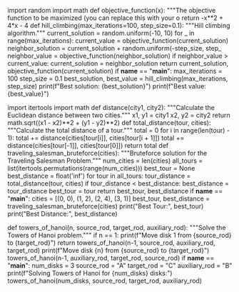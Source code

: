 import random import math def objective_function(x): """The objective function to be maximized (you can replace this with your o return -x**2 + 4*x - 4 def hill_climbing(max_iterations=100, step_size=0.1): """Hill climbing algorithm.""" current_solution = random.uniform(-10, 10) for _ in range(max_iterations): current_value = objective_function(current_solution) neighbor_solution = current_solution + random.uniform(-step_size, step_ neighbor_value = objective_function(neighbor_solution) if neighbor_value > current_value: current_solution = neighbor_solution return current_solution, objective_function(current_solution) if __name__ == "__main__": max_iterations = 100 step_size = 0.1 best_solution, best_value = hill_climbing(max_iterations, step_size) print(f"Best solution: {best_solution}") print(f"Best value: {best_value}")


import itertools import math def distance(city1, city2): """Calculate the Euclidean distance between two cities.""" x1, y1 = city1 x2, y2 = city2 return math.sqrt((x1 - x2)**2 + (y1 - y2)**2) def total_distance(tour, cities): """Calculate the total distance of a tour.""" total = 0 for i in range(len(tour) - 1): total += distance(cities[tour[i]], cities[tour[i + 1]]) total += distance(cities[tour[-1]], cities[tour[0]]) return total def traveling_salesman_bruteforce(cities): """Bruteforce solution for the Traveling Salesman Problem.""" num_cities = len(cities) all_tours = list(itertools.permutations(range(num_cities))) best_tour = None best_distance = float('inf') for tour in all_tours: tour_distance = total_distance(tour, cities) if tour_distance < best_distance: best_distance = tour_distance best_tour = tour return best_tour, best_distance if __name__ == "__main__": cities = [(0, 0), (1, 2), (2, 4), (3, 1)] best_tour, best_distance = traveling_salesman_bruteforce(cities) print("Best Tour:", best_tour) print("Best Distance:", best_distance)


def towers_of_hanoi(n, source_rod, target_rod, auxiliary_rod): """Solve the Towers of Hanoi problem.""" if n == 1: print(f"Move disk 1 from {source_rod} to {target_rod}") return towers_of_hanoi(n-1, source_rod, auxiliary_rod, target_rod) print(f"Move disk {n} from {source_rod} to {target_rod}") towers_of_hanoi(n-1, auxiliary_rod, target_rod, source_rod) if __name__ == "__main__": num_disks = 3 source_rod = "A" target_rod = "C" auxiliary_rod = "B" print(f"Solving Towers of Hanoi for {num_disks} disks:") towers_of_hanoi(num_disks, source_rod, target_rod, auxiliary_rod)
